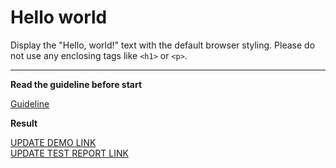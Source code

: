 # Hello world

Display the "Hello, world!" text with the default browser styling. Please do not 
use any enclosing tags like `<h1>` or `<p>`.
___

**Read the guideline before start**

[Guideline](https://mate-academy.github.io/layout_task-guideline/)

**Result**

[UPDATE DEMO LINK](https://krr19.github.io/layout_hello-world/)<br> 
[UPDATE TEST REPORT LINK](https://krr19.github.io/layout_hello-world/report/html_report/)
